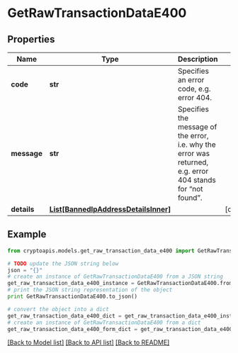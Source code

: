 # GetRawTransactionDataE400


## Properties
Name | Type | Description | Notes
------------ | ------------- | ------------- | -------------
**code** | **str** | Specifies an error code, e.g. error 404. | 
**message** | **str** | Specifies the message of the error, i.e. why the error was returned, e.g. error 404 stands for “not found”. | 
**details** | [**List[BannedIpAddressDetailsInner]**](BannedIpAddressDetailsInner.md) |  | [optional] 

## Example

```python
from cryptoapis.models.get_raw_transaction_data_e400 import GetRawTransactionDataE400

# TODO update the JSON string below
json = "{}"
# create an instance of GetRawTransactionDataE400 from a JSON string
get_raw_transaction_data_e400_instance = GetRawTransactionDataE400.from_json(json)
# print the JSON string representation of the object
print GetRawTransactionDataE400.to_json()

# convert the object into a dict
get_raw_transaction_data_e400_dict = get_raw_transaction_data_e400_instance.to_dict()
# create an instance of GetRawTransactionDataE400 from a dict
get_raw_transaction_data_e400_form_dict = get_raw_transaction_data_e400.from_dict(get_raw_transaction_data_e400_dict)
```
[[Back to Model list]](../README.md#documentation-for-models) [[Back to API list]](../README.md#documentation-for-api-endpoints) [[Back to README]](../README.md)


